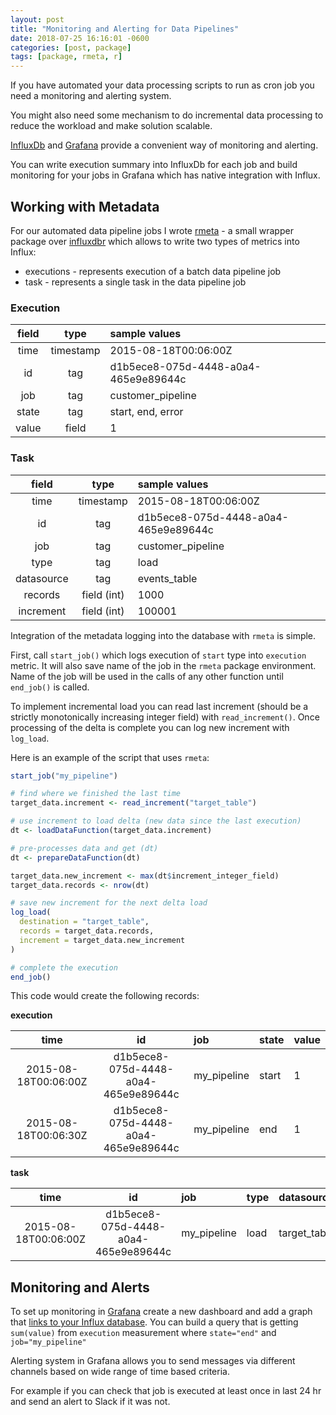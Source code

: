 ```yaml
---
layout: post
title: "Monitoring and Alerting for Data Pipelines"
date: 2018-07-25 16:16:01 -0600
categories: [post, package]
tags: [package, rmeta, r]
---
```


If you have automated your data processing scripts to run as cron job you need a monitoring and alerting system.  

You might also need some mechanism to do incremental data processing to reduce the workload and make solution scalable.

[InfluxDb](https://www.influxdata.com/) and [Grafana](https://grafana.com/) provide a convenient way of monitoring and alerting.

You can write execution summary into InfluxDb for each job and build monitoring for your jobs in Grafana which has native integration with Influx.

## Working with Metadata
For our automated data pipeline jobs I wrote [rmeta](https://github.com/byapparov/rmeta) - a small wrapper package over [influxdbr](https://github.com/dleutnant/influxdbr) which allows to write two types of metrics into Influx:

* executions - represents execution of a batch data pipeline job
* task - represents a single task in the data pipeline job

### Execution

| field         |   type        | sample values                        |
|:-------------:|:-------------:|:-------------------------------------|
| time          | timestamp     | 2015-08-18T00:06:00Z                 |
| id            | tag           | d1b5ece8-075d-4448-a0a4-465e9e89644c |
| job           | tag           | customer_pipeline                    |
| state         | tag           | start, end, error                    |
| value         | field         | 1                                    |

### Task

| field         |   type        | sample values        |
|:-------------:|:-------------:|:---------------------|
| time          | timestamp     | 2015-08-18T00:06:00Z |
| id            | tag           | d1b5ece8-075d-4448-a0a4-465e9e89644c |
| job           | tag           | customer_pipeline    |
| type          | tag           | load                 |
| datasource    | tag           | events_table         |
| records       | field (int)   | 1000                 |
| increment     | field (int)   | 100001               |


Integration of the metadata logging into the database with `rmeta` is simple.

First, call `start_job()` which logs execution of `start` type into `execution` metric. It will also save name of the job in the `rmeta` package environment. Name of the job will be used in the calls of any other function until `end_job()` is called.

To implement incremental load you can read last increment (should be a strictly monotonically increasing integer field) with `read_increment()`. Once processing of the delta is complete you can log new increment with `log_load`.

Here is an example of the script that uses `rmeta`:

```R
start_job("my_pipeline")

# find where we finished the last time
target_data.increment <- read_increment("target_table")

# use increment to load delta (new data since the last execution)
dt <- loadDataFunction(target_data.increment)

# pre-processes data and get (dt)
dt <- prepareDataFunction(dt)

target_data.new_increment <- max(dt$increment_integer_field)
target_data.records <- nrow(dt)

# save new increment for the next delta load
log_load(
  destination = "target_table",
  records = target_data.records,
  increment = target_data.new_increment
)

# complete the execution
end_job()
```

This code would create the following records:

**execution**

|time           |id             | job              |state | value |
|:-------------:|:-------------:|:-----------------|:-----|-------|
|2015-08-18T00:06:00Z|d1b5ece8-075d-4448-a0a4-465e9e89644c|my_pipeline|start|1|
|2015-08-18T00:06:30Z|d1b5ece8-075d-4448-a0a4-465e9e89644c|my_pipeline|end  |1|

**task**

|time                |id                                  | job       |type | datasource |records|increment|
|:------------------:|:----------------------------------:|:----------|:----|:-----------|-------|---------|
|2015-08-18T00:06:00Z|d1b5ece8-075d-4448-a0a4-465e9e89644c|my_pipeline|load |target_table|1000   | 10001   |


## Monitoring and Alerts

To set up monitoring in [Grafana](http://docs.grafana.org/guides/getting_started/) create a new dashboard and add a graph that [links to your Influx database](http://docs.grafana.org/features/datasources/influxdb/). You can build a query that is getting `sum(value)` from `execution` measurement where `state="end"` and `job="my_pipeline"`

Alerting system in Grafana allows you to send messages via different channels based on wide range of time based criteria.

For example if you can check that job is executed at least once in last 24 hr and send an alert to Slack if it was not.
